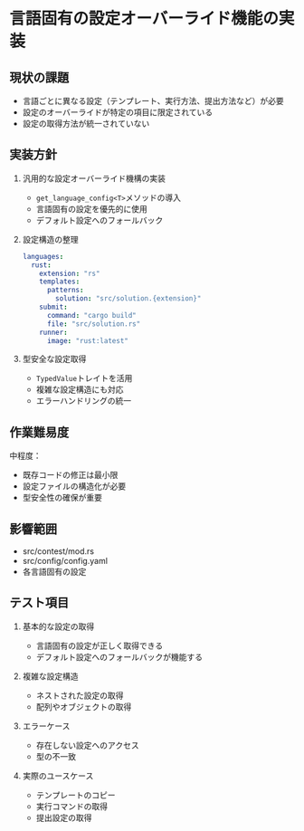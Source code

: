 # 言語固有の設定オーバーライド機能の実装

## 現状の課題
- 言語ごとに異なる設定（テンプレート、実行方法、提出方法など）が必要
- 設定のオーバーライドが特定の項目に限定されている
- 設定の取得方法が統一されていない

## 実装方針
1. 汎用的な設定オーバーライド機構の実装
   - `get_language_config<T>`メソッドの導入
   - 言語固有の設定を優先的に使用
   - デフォルト設定へのフォールバック

2. 設定構造の整理
   ```yaml
   languages:
     rust:
       extension: "rs"
       templates:
         patterns:
           solution: "src/solution.{extension}"
       submit:
         command: "cargo build"
         file: "src/solution.rs"
       runner:
         image: "rust:latest"
   ```

3. 型安全な設定取得
   - `TypedValue`トレイトを活用
   - 複雑な設定構造にも対応
   - エラーハンドリングの統一

## 作業難易度
中程度：
- 既存コードの修正は最小限
- 設定ファイルの構造化が必要
- 型安全性の確保が重要

## 影響範囲
- src/contest/mod.rs
- src/config/config.yaml
- 各言語固有の設定

## テスト項目
1. 基本的な設定の取得
   - 言語固有の設定が正しく取得できる
   - デフォルト設定へのフォールバックが機能する

2. 複雑な設定構造
   - ネストされた設定の取得
   - 配列やオブジェクトの取得

3. エラーケース
   - 存在しない設定へのアクセス
   - 型の不一致

4. 実際のユースケース
   - テンプレートのコピー
   - 実行コマンドの取得
   - 提出設定の取得 